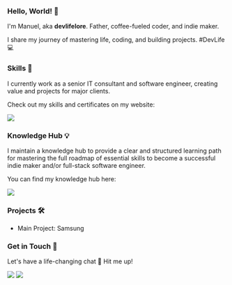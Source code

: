 ### Hello, World! 👋

I'm Manuel, aka **devlifelore**. Father, coffee-fueled coder, and indie maker.

I share my journey of mastering life, coding, and building projects. #DevLife 💻

### Skills 🎯

I currently work as a senior IT consultant and software engineer, creating value and projects for major clients.

Check out my skills and certificates on my website:

[![](https://img.shields.io/badge/-devlifelore.com-000000?style=flat-square&logoColor=white)](https://devlifelore.com)

### Knowledge Hub 💡

I maintain a knowledge hub to provide a clear and structured learning path for mastering the full roadmap of essential skills to become a successful indie maker and/or full-stack software engineer.

You can find my knowledge hub here:

[![](https://img.shields.io/badge/-Knowledge_Hub-000000?style=flat-square&logoColor=white)](https://knowledge-hub.devlifelore.com)

### Projects 🛠

- Main Project: Samsung

### Get in Touch 💌

Let's have a life-changing chat 🌟 Hit me up!

[![](https://img.shields.io/badge/-Social-%231DA1F2?style=flat-square&logo=x)](https://x.com/devlifelore)
[![](https://img.shields.io/badge/-Mail-000000?style=flat-square&logo=mail.ru&logoColor=white)](mailto:manuel@devlifelore.com)
